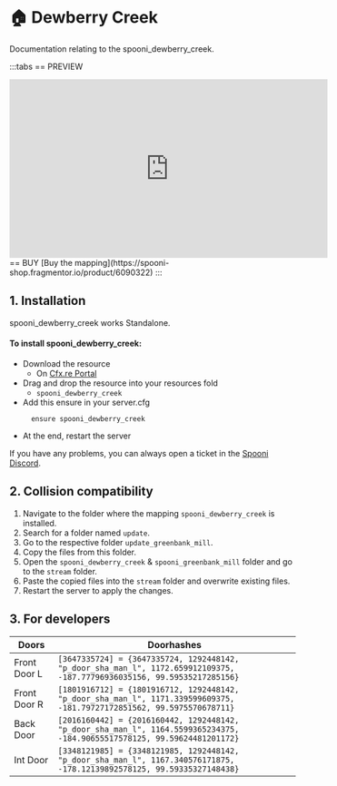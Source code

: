 # 🏠 Dewberry Creek
Documentation relating to the spooni_dewberry_creek.

:::tabs
== PREVIEW
<iframe width="560" height="315" src="https://www.youtube.com/embed/AxNafdEx5ck?si=JXLiEIZ0L13O26yk" frameborder="0" allow="accelerometer; autoplay; clipboard-write; encrypted-media; gyroscope; picture-in-picture; web-share" allowfullscreen></iframe>
== BUY
[Buy the mapping](https://spooni-shop.fragmentor.io/product/6090322)
:::

## 1. Installation
spooni_dewberry_creek works Standalone.  

#### To install spooni_dewberry_creek:
- Download the resource
  - On [Cfx.re Portal](https://portal.cfx.re/)
- Drag and drop the resource into your resources fold
  - `spooni_dewberry_creek`
- Add this ensure in your server.cfg
  ```
    ensure spooni_dewberry_creek
  ```
- At the end, restart the server

If you have any problems, you can always open a ticket in the [Spooni Discord](https://discord.gg/spooni).

## 2. Collision compatibility <Badge type="danger" text="IMPORTANT"/>

1. Navigate to the folder where the mapping `spooni_dewberry_creek` is installed.
2. Search for a folder named `update`.
3. Go to the respective folder `update_greenbank_mill`.
4. Copy the files from this folder.
5. Open the `spooni_dewberry_creek` & `spooni_greenbank_mill` folder and go to the `stream` folder.
6. Paste the copied files into the `stream` folder and overwrite existing files.
7. Restart the server to apply the changes.

## 3. For developers
| Doors                     | Doorhashes
|---------------------------|----------------------------------------------------------------------------------|
| Front Door L              | `[3647335724] = {3647335724, 1292448142, "p_door_sha_man_l", 1172.659912109375, -187.77796936035156, 99.59535217285156}`
| Front Door R              | `[1801916712] = {1801916712, 1292448142, "p_door_sha_man_l", 1171.339599609375, -181.79727172851562, 99.5975570678711}`
| Back Door                 | `[2016160442] = {2016160442, 1292448142, "p_door_sha_man_l", 1164.5599365234375, -184.90655517578125, 99.59624481201172}`
| Int Door                  | `[3348121985] = {3348121985, 1292448142, "p_door_sha_man_l", 1167.340576171875, -178.12139892578125, 99.59335327148438}`